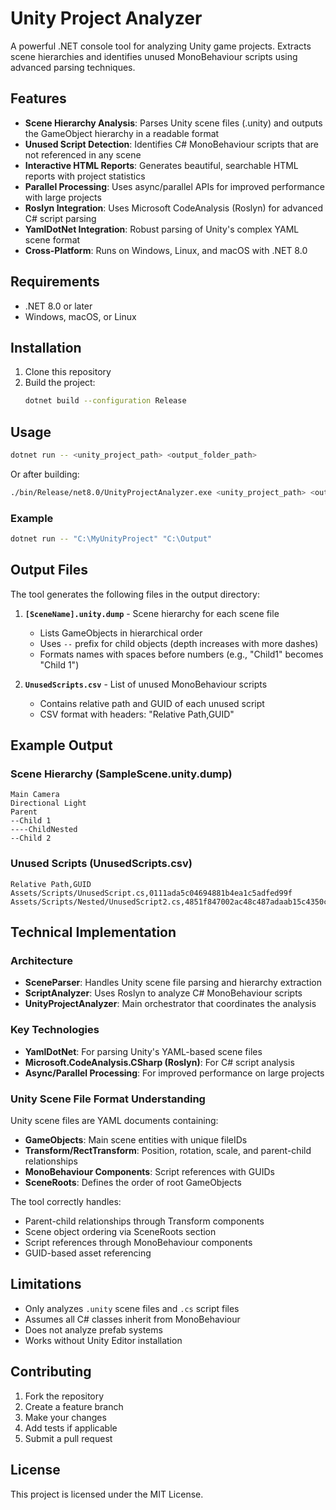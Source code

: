 # Unity Project Analyzer

A powerful .NET console tool for analyzing Unity game projects. Extracts scene hierarchies and identifies unused MonoBehaviour scripts using advanced parsing techniques.

## Features

- **Scene Hierarchy Analysis**: Parses Unity scene files (.unity) and outputs the GameObject hierarchy in a readable format
- **Unused Script Detection**: Identifies C# MonoBehaviour scripts that are not referenced in any scene
- **Interactive HTML Reports**: Generates beautiful, searchable HTML reports with project statistics
- **Parallel Processing**: Uses async/parallel APIs for improved performance with large projects
- **Roslyn Integration**: Uses Microsoft CodeAnalysis (Roslyn) for advanced C# script parsing
- **YamlDotNet Integration**: Robust parsing of Unity's complex YAML scene format
- **Cross-Platform**: Runs on Windows, Linux, and macOS with .NET 8.0

## Requirements

- .NET 8.0 or later
- Windows, macOS, or Linux

## Installation

1. Clone this repository
2. Build the project:
   ```bash
   dotnet build --configuration Release
   ```

## Usage

```bash
dotnet run -- <unity_project_path> <output_folder_path>
```

Or after building:
```bash
./bin/Release/net8.0/UnityProjectAnalyzer.exe <unity_project_path> <output_folder_path>
```

### Example

```bash
dotnet run -- "C:\MyUnityProject" "C:\Output"
```

## Output Files

The tool generates the following files in the output directory:

1. **`[SceneName].unity.dump`** - Scene hierarchy for each scene file
   - Lists GameObjects in hierarchical order
   - Uses `--` prefix for child objects (depth increases with more dashes)
   - Formats names with spaces before numbers (e.g., "Child1" becomes "Child 1")

2. **`UnusedScripts.csv`** - List of unused MonoBehaviour scripts
   - Contains relative path and GUID of each unused script
   - CSV format with headers: "Relative Path,GUID"

## Example Output

### Scene Hierarchy (SampleScene.unity.dump)
```
Main Camera
Directional Light
Parent
--Child 1
----ChildNested
--Child 2
```

### Unused Scripts (UnusedScripts.csv)
```
Relative Path,GUID
Assets/Scripts/UnusedScript.cs,0111ada5c04694881b4ea1c5adfed99f
Assets/Scripts/Nested/UnusedScript2.cs,4851f847002ac48c487adaab15c4350c
```

## Technical Implementation

### Architecture

- **SceneParser**: Handles Unity scene file parsing and hierarchy extraction
- **ScriptAnalyzer**: Uses Roslyn to analyze C# MonoBehaviour scripts
- **UnityProjectAnalyzer**: Main orchestrator that coordinates the analysis

### Key Technologies

- **YamlDotNet**: For parsing Unity's YAML-based scene files
- **Microsoft.CodeAnalysis.CSharp (Roslyn)**: For C# script analysis
- **Async/Parallel Processing**: For improved performance on large projects

### Unity Scene File Format Understanding

Unity scene files are YAML documents containing:
- **GameObjects**: Main scene entities with unique fileIDs
- **Transform/RectTransform**: Position, rotation, scale, and parent-child relationships
- **MonoBehaviour Components**: Script references with GUIDs
- **SceneRoots**: Defines the order of root GameObjects

The tool correctly handles:
- Parent-child relationships through Transform components
- Scene object ordering via SceneRoots section
- Script references through MonoBehaviour components
- GUID-based asset referencing

## Limitations

- Only analyzes `.unity` scene files and `.cs` script files
- Assumes all C# classes inherit from MonoBehaviour
- Does not analyze prefab systems
- Works without Unity Editor installation

## Contributing

1. Fork the repository
2. Create a feature branch
3. Make your changes
4. Add tests if applicable
5. Submit a pull request

## License

This project is licensed under the MIT License.